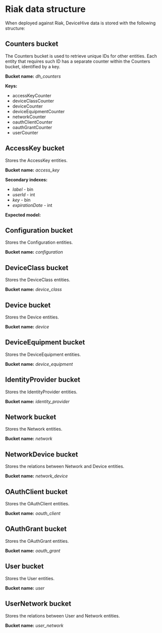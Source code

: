 Riak data structure
===================
When deployed against Riak, DeviceHive data is stored with the following structure:

Counters bucket
---------------
The Counters bucket is used to retrieve unique IDs for other entities. Each entity that requires such ID has a 
separate counter within the Counters bucket, identified by a key.

**Bucket name:** _dh_counters_

**Keys:**
* accessKeyCounter
* deviceClassCounter
* deviceCounter
* deviceEquipmentCounter
* networkCounter
* oauthClientCounter
* oauthGrantCounter
* userCounter

AccessKey bucket
----------------
Stores the AccessKey entities.

**Bucket name:** _access_key_

**Secondary indexes:**
* _label_ - bin
* _userId_ - int
* _key_ - bin
* _expirationDate_ - int

**Expected model:**


Configuration bucket
--------------------
Stores the Configuration entities.

**Bucket name:** _configuration_

DeviceClass bucket
------------------
Stores the DeviceClass entities.

**Bucket name:** _device_class_

Device bucket
-------------
Stores the Device entities.

**Bucket name:** _device_

DeviceEquipment bucket
----------------------
Stores the DeviceEquipment entities.

**Bucket name:** _device_equipment_

IdentityProvider bucket
-----------------------
Stores the IdentityProvider entities.

**Bucket name:** _identity_provider_

Network bucket
--------------
Stores the Network entities.

**Bucket name:** _network_

NetworkDevice bucket
--------------------
Stores the relations between Network and Device entities.

**Bucket name:** _network_device_

OAuthClient bucket
------------------
Stores the OAuthClient entities.

**Bucket name:** _oauth_client_

OAuthGrant bucket
-----------------
Stores the OAuthGrant entities.

**Bucket name:** _oauth_grant_

User bucket
-----------
Stores the User entities.

**Bucket name:** _user_

UserNetwork bucket
------------------
Stores the relations between User and Network entities.

**Bucket name:** _user_network_
